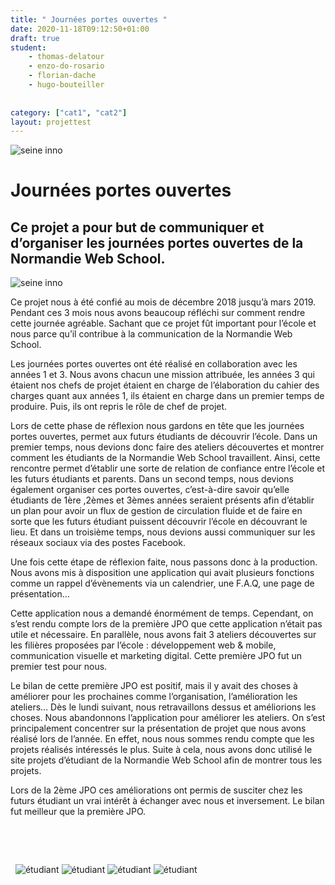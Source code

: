 ```yaml
---
title: " Journées portes ouvertes "
date: 2020-11-18T09:12:50+01:00
draft: true
student:
    - thomas-delatour
    - enzo-do-rosario
    - florian-dache
    - hugo-bouteiller
   
   
category: ["cat1", "cat2"]   
layout: projettest
---
```


![seine inno](/imagesprojets/Journées-portes-ouvertes/images/jpo01.png#firstimg)

# Journées portes ouvertes
## Ce projet a pour but de communiquer et d’organiser les journées portes ouvertes de la Normandie Web School.

![seine inno](/imagesprojets/Journées-portes-ouvertes/images/jpo02.png#secondimg)

Ce projet nous à été confié au mois de décembre 2018 jusqu’à mars 2019. Pendant ces 3 mois nous avons beaucoup réfléchi sur comment rendre cette journée agréable. Sachant que ce projet fût important pour l’école et nous parce qu’il contribue à la communication de la Normandie Web School.

Les journées portes ouvertes ont été réalisé en collaboration avec les années 1 et 3. Nous avons chacun une mission attribuée, les années 3 qui étaient nos chefs de projet étaient en charge de l’élaboration du cahier des charges quant aux années 1, ils étaient en charge dans un premier temps de produire. Puis, ils ont repris le rôle de chef de projet.

Lors de cette phase de réflexion nous gardons en tête que les journées portes ouvertes, permet aux futurs étudiants de découvrir l’école. Dans un premier temps, nous devions donc faire des ateliers découvertes et montrer comment les étudiants de la Normandie Web School travaillent. Ainsi, cette rencontre permet d’établir une sorte de relation de confiance entre l’école et les futurs étudiants et parents. Dans un second temps, nous devions également organiser ces portes ouvertes, c’est-à-dire savoir qu’elle étudiants de 1ère ,2èmes et 3èmes années seraient présents afin d’établir un plan pour avoir un flux de gestion de circulation fluide et de faire en sorte que les futurs étudiant puissent découvrir l’école en découvrant le lieu. Et dans un troisième temps, nous devions aussi communiquer sur les réseaux sociaux via des postes Facebook.




Une fois cette étape de réflexion faite, nous passons donc à la production. Nous avons mis à disposition une application qui avait plusieurs fonctions comme un rappel d’évènements via un calendrier, une F.A.Q, une page de présentation…

Cette application nous a demandé énormément de temps. Cependant, on s’est rendu compte lors de la première JPO que cette application n’était pas utile et nécessaire. En parallèle, nous avons fait 3 ateliers découvertes sur les filières proposées par l’école : développement web & mobile, communication visuelle et marketing digital. Cette première JPO fut un premier test pour nous.

Le bilan de cette première JPO est positif, mais il y avait des choses à améliorer pour les prochaines comme l’organisation, l’amélioration les ateliers…
Dès le lundi suivant, nous retravaillons dessus et améliorions les choses. Nous abandonnons l’application pour améliorer les ateliers. On s’est principalement concentrer sur la présentation de projet que nous avons réalisé lors de l’année. En effet, nous nous sommes rendu compte que les projets réalisés intéressés le plus. Suite à cela, nous avons donc utilisé le site projets d’étudiant de la Normandie Web School afin de montrer tous les projets.

Lors de la 2ème JPO ces améliorations ont permis de susciter chez les futurs étudiant un vrai intérêt à échanger avec nous et inversement. Le bilan fut meilleur que la première JPO.

&nbsp;

&nbsp;

&nbsp;
![étudiant](/imagesprojets/Journées-portes-ouvertes/participants/enzodorosariod.png#center)
![étudiant](/imagesprojets/Journées-portes-ouvertes/participants/florandachewd.png#center)
![étudiant](/imagesprojets/Journées-portes-ouvertes/participants/hugobouteillerd.png#center)
![étudiant](/imagesprojets/Journées-portes-ouvertes/participants/thomasdelatourm.png#center)